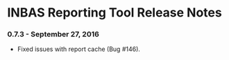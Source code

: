 # INBAS Reporting Tool Release Notes

### 0.7.3 - September 27, 2016
- Fixed issues with report cache (Bug #146).
